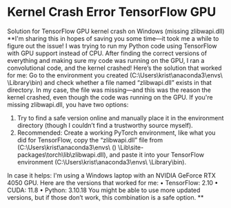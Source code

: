 # Kernel Crash Error TensorFlow GPU
Solution for TensorFlow GPU kernel crash on Windows (missing zlibwapi.dll)
**I'm sharing this in hopes of saving you some time—it took me a while to figure out the issue!
I was trying to run my Python code using TensorFlow with GPU support instead of CPU. After finding the correct versions of everything and making sure my code was running on the GPU, I ran a convolutional code, and the kernel crashed!
Here’s the solution that worked for me:
Go to the environment you created (C:\Users\krist\anaconda3\envs\ <Your env name> \Library\bin) and check whether a file named “zlibwapi.dll” exists in that directory.
In my case, the file was missing—and this was the reason the kernel crashed, even though the code was running on the GPU.
If you're missing zlibwapi.dll, you have two options:
1.	Try to find a safe version online and manually place it in the environment directory (though I couldn’t find a trustworthy source myself).
2.	Recommended: Create a working PyTorch environment, like what you did for TensorFlow, copy the “zlibwapi.dll” file from (C:\Users\krist\anaconda3\envs\ (<Your env name>) \Lib\site-packages\torch\lib\zlibwapi.dll), and paste it into your TensorFlow environment (C:\Users\krist\anaconda3\envs\ <Your env name> \Library\bin).

In case it helps:
I'm using a Windows laptop with an NVIDIA GeForce RTX 4050 GPU.
Here are the versions that worked for me:
•	TensorFlow: 2.10
•	CUDA: 11.8
•	Python: 3.10.18
You might be able to use more updated versions, but if those don’t work, this combination is a safe option.
**
